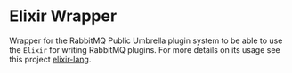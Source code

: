 # Elixir Wrapper #

Wrapper for the RabbitMQ Public Umbrella plugin system to be able to use the `Elixir` for writing RabbitMQ plugins. For more details on its usage see this project [elixir-lang](http://elixir-lang.org/).
